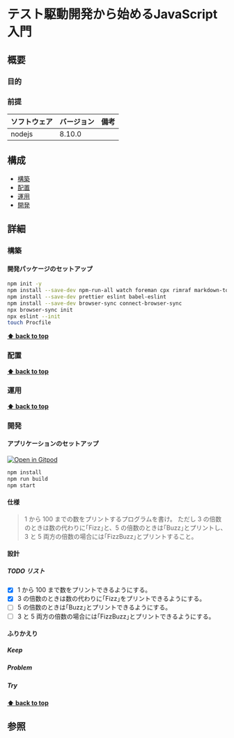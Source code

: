 # テスト駆動開発から始めるJavaScript入門

## 概要

### 目的

### 前提

| ソフトウェア   | バージョン | 備考 |
| :------------- | :--------- | :--- |
| nodejs         | 8.10.0     |      |

## 構成

- [構築](#構築)
- [配置](#配置)
- [運用](#運用)
- [開発](#開発)

## 詳細

### 構築

#### 開発パッケージのセットアップ

```bash
npm init -y
npm install --save-dev npm-run-all watch foreman cpx rimraf markdown-to-html
npm install --save-dev prettier eslint babel-eslint
npm install --save-dev browser-sync connect-browser-sync 
npx browser-sync init
npx eslint --init
touch Procfile
```

**[⬆ back to top](#構成)**

### 配置

**[⬆ back to top](#構成)**

### 運用

**[⬆ back to top](#構成)**

### 開発

#### アプリケーションのセットアップ

[![Open in Gitpod](https://gitpod.io/button/open-in-gitpod.svg)](https://gitpod.io/#https://github.com/hiroshima-arc/tdd_js)

```bash
npm install
npm run build
npm start
```

#### 仕様

> 1 から 100 までの数をプリントするプログラムを書け。
> ただし 3 の倍数のときは数の代わりに｢Fizz｣と、5 の倍数のときは｢Buzz｣とプリントし、3 と 5 両方の倍数の場合には｢FizzBuzz｣とプリントすること。

#### 設計

##### TODO リスト

- [x] 1 から 100 まで数をプリントできるようにする。
- [x] 3 の倍数のときは数の代わりに｢Fizz｣をプリントできるようにする。
- [ ] 5 の倍数のときは｢Buzz｣とプリントできるようにする。
- [ ] 3 と 5 両方の倍数の場合には｢FizzBuzz｣とプリントできるようにする。

#### ふりかえり

##### Keep

##### Problem

##### Try

**[⬆ back to top](#構成)**

## 参照

